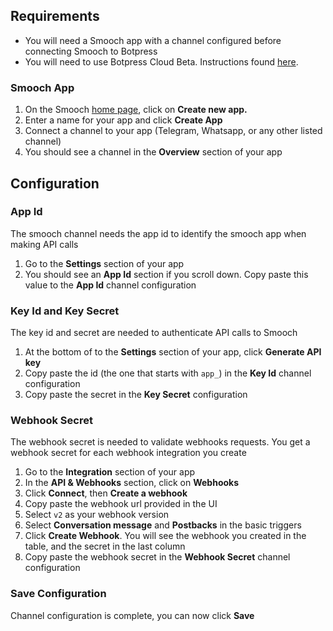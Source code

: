 ## Requirements

- You will need a Smooch app with a channel configured before connecting Smooch to Botpress
- You will need to use Botpress Cloud Beta. Instructions found [here](https://botpress.com/botpress-cloud-beta).

### Smooch App

1. On the Smooch [home page](https://app.smooch.io/), click on **Create new app.**
1. Enter a name for your app and click **Create App**
1. Connect a channel to your app (Telegram, Whatsapp, or any other listed channel)
1. You should see a channel in the **Overview** section of your app

## Configuration

### App Id

The smooch channel needs the app id to identify the smooch app when making API calls

1. Go to the **Settings** section of your app
1. You should see an **App Id** section if you scroll down. Copy paste this value to the **App Id** channel configuration

### Key Id and Key Secret

The key id and secret are needed to authenticate API calls to Smooch

1. At the bottom of to the **Settings** section of your app, click **Generate API key**
1. Copy paste the id (the one that starts with `app_`) in the **Key Id** channel configuration
1. Copy paste the secret in the **Key Secret** configuration

### Webhook Secret

The webhook secret is needed to validate webhooks requests. You get a webhook secret for each webhook integration you create

1. Go to the **Integration** section of your app
1. In the **API & Webhooks** section, click on **Webhooks**
1. Click **Connect**, then **Create a webhook**
1. Copy paste the webhook url provided in the UI
1. Select `v2` as your webhook version
1. Select **Conversation message** and **Postbacks** in the basic triggers
1. Click **Create Webhook**. You will see the webhook you created in the table, and the secret in the last column
1. Copy paste the webhook secret in the **Webhook Secret** channel configuration

### Save Configuration

Channel configuration is complete, you can now click **Save**
